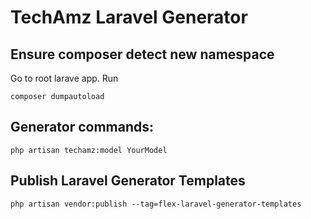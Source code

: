 # TechAmz Laravel Generator

## Ensure composer detect new namespace

Go to root larave app. Run

```
composer dumpautoload

```

## Generator commands:
```
php artisan techamz:model YourModel
```

## Publish Laravel Generator Templates

```
php artisan vendor:publish --tag=flex-laravel-generator-templates
```
